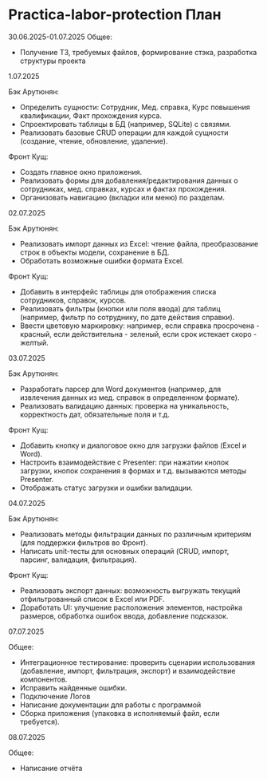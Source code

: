# Practica-labor-protection План
30.06.2025-01.07.2025
Общее:
- Получение ТЗ, требуемых файлов, формирование стэка, разработка структуры проекта

1.07.2025

Бэк Арутюнян:
- Определить сущности: Сотрудник, Мед. справка, Курс повышения квалификации, Факт прохождения курса.
- Спроектировать таблицы в БД (например, SQLite) с связями.
- Реализовать базовые CRUD операции для каждой сущности (создание, чтение, обновление, удаление).
  
Фронт Кущ:
- Создать главное окно приложения.
- Реализовать формы для добавления/редактирования данных о сотрудниках, мед. справках, курсах и фактах прохождения.
- Организовать навигацию (вкладки или меню) по разделам.

  
02.07.2025

Бэк Арутюнян:
- Реализовать импорт данных из Excel: чтение файла, преобразование строк в объекты модели, сохранение в БД.
- Обработать возможные ошибки формата Excel.
  
Фронт Кущ:
- Добавить в интерфейс таблицы для отображения списка сотрудников, справок, курсов.
- Реализовать фильтры (кнопки или поля ввода) для таблиц (например, фильтр по сотруднику, по дате действия справки).
- Ввести цветовую маркировку: например, если справка просрочена - красный, если действительна - зеленый, если срок истекает скоро - желтый.


03.07.2025

Бэк Арутюнян:
- Разработать парсер для Word документов (например, для извлечения данных из мед. справок в определенном формате).
- Реализовать валидацию данных: проверка на уникальность, корректность дат, обязательные поля и т.д.
  
Фронт Кущ:
- Добавить кнопку и диалоговое окно для загрузки файлов (Excel и Word).
- Настроить взаимодействие с Presenter: при нажатии кнопок загрузки, кнопок сохранения в формах и т.д. вызываются методы Presenter.
- Отображать статус загрузки и ошибки валидации.

  
04.07.2025

Бэк Арутюнян:
- Реализовать методы фильтрации данных по различным критериям (для поддержки фильтров во Фронт).
- Написать unit-тесты для основных операций (CRUD, импорт, парсинг, валидация, фильтрация).
  
Фронт Кущ:
- Реализовать экспорт данных: возможность выгружать текущий отфильтрованный список в Excel или PDF.
- Доработать UI: улучшение расположения элементов, настройка размеров, обработка ошибок ввода, добавление подсказок.


07.07.2025

Общее:
- Интеграционное тестирование: проверить сценарии использования (добавление, импорт, фильтрация, экспорт) и взаимодействие компонентов.
- Исправить найденные ошибки.
- Подключение Логов
- Написание документации для работы с программой
- Сборка приложения (упаковка в исполняемый файл, если требуется).

  
08.07.2025

Общее:
- Написание отчёта
